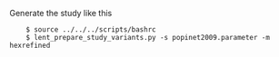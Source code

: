 Generate the study like this


```
    $ source ../../../scripts/bashrc
    $ lent_prepare_study_variants.py -s popinet2009.parameter -m hexrefined

```

